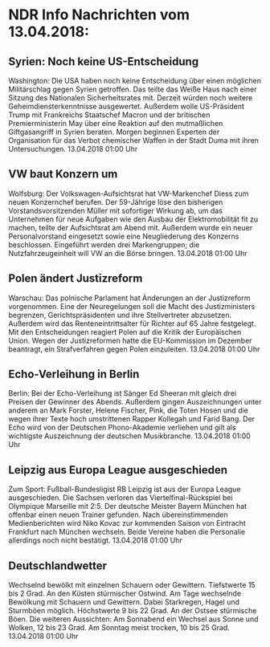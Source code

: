 # NDR Info Nachrichten vom 13.04.2018:


## Syrien: Noch keine US-Entscheidung
Washington: Die USA haben noch keine Entscheidung über einen möglichen Militärschlag gegen Syrien getroffen. Das teilte das Weiße Haus nach einer Sitzung des Nationalen Sicherheitsrates mit. Derzeit würden noch weitere Geheimdiensterkenntnisse ausgewertet. Außerdem wolle US-Präsident Trump mit Frankreichs Staatschef Macron und der britischen Premierministerin May über eine Reaktion auf den mutmaßlichen Giftgasangriff in Syrien beraten. Morgen beginnen Experten der Organisation für das Verbot chemischer Waffen in der Stadt Duma mit ihren Untersuchungen. 13.04.2018 01:00 Uhr 

## VW baut Konzern um
Wolfsburg: Der Volkswagen-Aufsichtsrat hat VW-Markenchef Diess zum neuen Konzernchef berufen. Der 59-Jährige löse den bisherigen Vorstandsvorsitzenden Müller mit sofortiger Wirkung ab, um das Unternehmen für neue Aufgaben wie den Ausbau der Elektromobilität fit zu machen, teilte der Aufsichtsrat am Abend mit. Außerdem wurde ein neuer Personalvorstand eingesetzt sowie eine Neugliederung des Konzerns beschlossen. Eingeführt werden drei Markengruppen; die Nutzfahrzeugeinheit will VW an die Börse bringen. 13.04.2018 01:00 Uhr 

## Polen ändert Justizreform
Warschau: Das polnische Parlament hat Änderungen an der Justizreform vorgenommen. Eine der Neuregelungen soll die Macht des Justizministers begrenzen, Gerichtspräsidenten und ihre Stellvertreter abzusetzen. Außerdem wird das Renteneintrittsalter für Richter auf 65 Jahre festgelegt. Mit den Entscheidungen reagiert Polen auf die Kritik der Europäischen Union. Wegen der Justizreformen hatte die EU-Kommission im Dezember beantragt, ein Strafverfahren gegen Polen einzuleiten. 13.04.2018 01:00 Uhr 

## Echo-Verleihung in Berlin
Berlin: Bei der Echo-Verleihung ist Sänger Ed Sheeran mit gleich drei Preisen der Gewinner des Abends. Außerdem gingen Auszeichnungen unter anderem an Mark Forster, Helene Fischer, Pink, die Toten Hosen und die wegen ihrer Texte hoch umstrittenen Rapper Kollegah und Farid Bang. Der Echo wird von der Deutschen Phono-Akademie verliehen und gilt als wichtigste Auszeichnung der deutschen Musikbranche. 13.04.2018 01:00 Uhr 

## Leipzig aus Europa League ausgeschieden
Zum Sport: Fußball-Bundesligist RB Leipzig ist aus der Europa League ausgeschieden. Die Sachsen verloren das Viertelfinal-Rückspiel bei Olympique Marseille mit 2:5. Der deutsche Meister Bayern München hat offenbar einen neuen Trainer gefunden. Nach übereinstimmenden Medienberichten wird Niko Kovac zur kommenden Saison von Eintracht Frankfurt nach München wechseln. Beide Vereine haben die Personalie allerdings noch nicht bestätigt. 13.04.2018 01:00 Uhr 

## Deutschlandwetter
Wechselnd bewölkt mit einzelnen Schauern oder Gewittern. Tiefstwerte 15 bis 2 Grad. An den Küsten stürmischer Ostwind. Am Tage wechselnde Bewölkung mit Schauern und Gewittern. Dabei Starkregen, Hagel und Sturmböen möglich. Höchstwerte 9 bis 22 Grad. An der Ostsee stürmische Böen. Die weiteren Aussichten: Am Sonnabend ein Wechsel aus Sonne und Wolken, 12 bis 23 Grad. Am Sonntag meist trocken, 10 bis 25 Grad. 13.04.2018 01:00 Uhr 
